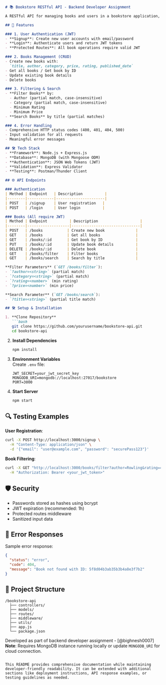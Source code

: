 ```markdown
# 📚 Bookstore RESTful API - Backend Developer Assignment

A RESTful API for managing books and users in a bookstore application, featuring JWT authentication, CRUD operations, filtering/searching, and robust error handling.

## 🚀 Features

### 1. User Authentication (JWT)
- **Signup**: Create new user accounts with email/password
- **Login**: Authenticate users and return JWT tokens
- **Protected Routes**: All book operations require valid JWT

### 2. Books Management (CRUD)
- Create new books with:  
  `title, author, category, price, rating, published_date`
- Get all books / Get book by ID
- Update existing book details
- Delete books

### 3. Filtering & Search
- **Filter Books** by:
  - Author (partial match, case-insensitive)
  - Category (partial match, case-insensitive)
  - Minimum Rating
  - Minimum Price
- **Search Books** by title (partial matches)

### 4. Error Handling
- Comprehensive HTTP status codes (400, 401, 404, 500)
- Input validation for all requests
- Meaningful error messages

## 🛠 Tech Stack
- **Framework**: Node.js + Express.js
- **Database**: MongoDB (with Mongoose ODM)
- **Authentication**: JSON Web Tokens (JWT)
- **Validation**: Express Validator
- **Testing**: Postman/Thunder Client

## 🌐 API Endpoints

### Authentication
| Method | Endpoint   | Description          |
|--------|------------|----------------------|
| POST   | /signup    | User registration   |
| POST   | /login     | User login          |

### Books (All require JWT)
| Method | Endpoint          | Description                   |
|--------|-------------------|-------------------------------|
| POST   | /books           | Create new book              |
| GET    | /books           | Get all books                |
| GET    | /books/:id       | Get book by ID               |
| PUT    | /books/:id       | Update book details          |
| DELETE | /books/:id       | Delete book                  |
| GET    | /books/filter    | Filter books                 |
| GET    | /books/search    | Search by title              |

**Filter Parameters** (`GET /books/filter`):
- `?author=<string>` (partial match)
- `?category=<string>` (partial match)
- `?rating=<number>` (min rating)
- `?price=<number>` (min price)

**Search Parameter** (`GET /books/search`):
- `?title=<string>` (partial title match)

## 🛠 Setup & Installation

1. **Clone Repository**
   ```bash
   git clone https://github.com/yourusername/bookstore-api.git
   cd bookstore-api
   ```

2. **Install Dependencies**
   ```bash
   npm install
   ```

3. **Environment Variables**  
   Create `.env` file:
   ```env
   JWT_SECRET=your_jwt_secret_key
   MONGODB_URI=mongodb://localhost:27017/bookstore
   PORT=3000
   ```

4. **Start Server**
   ```bash
   npm start
   ```

## 🔍 Testing Examples

**User Registration**:
```bash
curl -X POST http://localhost:3000/signup \
  -H "Content-Type: application/json" \
  -d '{"email": "user@example.com", "password": "securePass123"}'
```

**Book Filtering**:
```bash
curl -X GET "http://localhost:3000/books/filter?author=Rowling&rating=4.5" \
  -H "Authorization: Bearer <your_jwt_token>"
```

## 🛡 Security
- Passwords stored as hashes using bcrypt
- JWT expiration (recommended: 1h)
- Protected routes middleware
- Sanitized input data

## 📜 Error Responses
Sample error response:
```json
{
  "status": "error",
  "code": 404,
  "message": "Book not found with ID: 5f8d04b3ab35b3b4a8e3f7b2"
}
```

## 📂 Project Structure
```
/bookstore-api
  ├── controllers/
  ├── models/
  ├── routes/
  ├── middleware/
  ├── utils/
  ├── app.js
  └── package.json
```

Developed as part of backend developer assignment - [@bighnesh0007]  
**Note**: Requires MongoDB instance running locally or update `MONGODB_URI` for cloud connection.
``` 

This README provides comprehensive documentation while maintaining developer-friendly readability. It can be extended with additional sections like deployment instructions, API response examples, or testing guidelines as needed.